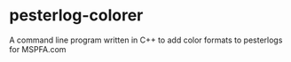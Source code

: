 # pesterlog-colorer
A command line program written in C++ to add color formats to pesterlogs for MSPFA.com
